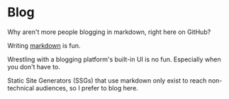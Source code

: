 # Blog

Why aren't more people blogging in markdown, right here on GitHub?

Writing [markdown](https://wordpress.com/support/markdown-quick-reference/) is fun.

Wrestling with a blogging platform's built-in UI is no fun. Especially when you don't have to.

Static Site Generators (SSGs) that use markdown only exist to reach non-technical audiences, so I prefer to blog here.
